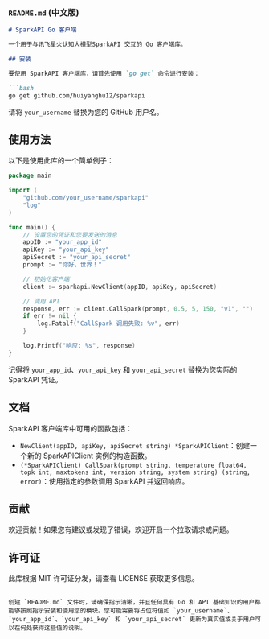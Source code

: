 ### `README.md` (中文版)

```markdown
# SparkAPI Go 客户端

一个用于与讯飞星火认知大模型SparkAPI 交互的 Go 客户端库。

## 安装

要使用 SparkAPI 客户端库，请首先使用 `go get` 命令进行安装：

```bash
go get github.com/huiyanghu12/sparkapi
```

请将 `your_username` 替换为您的 GitHub 用户名。

## 使用方法

以下是使用此库的一个简单例子：

```go
package main

import (
    "github.com/your_username/sparkapi"
    "log"
)

func main() {
    // 设置您的凭证和您要发送的消息
    appID := "your_app_id"
    apiKey := "your_api_key"
    apiSecret := "your_api_secret"
    prompt := "你好，世界！"

    // 初始化客户端
    client := sparkapi.NewClient(appID, apiKey, apiSecret)

    // 调用 API
    response, err := client.CallSpark(prompt, 0.5, 5, 150, "v1", "")
    if err != nil {
        log.Fatalf("CallSpark 调用失败: %v", err)
    }

    log.Printf("响应: %s", response)
}
```

记得将 `your_app_id`、`your_api_key` 和 `your_api_secret` 替换为您实际的 SparkAPI 凭证。

## 文档

SparkAPI 客户端库中可用的函数包括：

- `NewClient(appID, apiKey, apiSecret string) *SparkAPIClient`：创建一个新的 SparkAPIClient 实例的构造函数。
- `(*SparkAPIClient) CallSpark(prompt string, temperature float64, topk int, maxtokens int, version string, system string) (string, error)`：使用指定的参数调用 SparkAPI 并返回响应。

## 贡献

欢迎贡献！如果您有建议或发现了错误，欢迎开启一个拉取请求或问题。

## 许可证

此库根据 MIT 许可证分发，请查看 LICENSE 获取更多信息。
```

创建 `README.md` 文件时，请确保指示清晰，并且任何具有 Go 和 API 基础知识的用户都能够按照指示安装和使用您的模块。您可能需要将占位符值如 `your_username`、`your_app_id`、`your_api_key` 和 `your_api_secret` 更新为真实值或关于用户可以在何处获得这些值的说明。